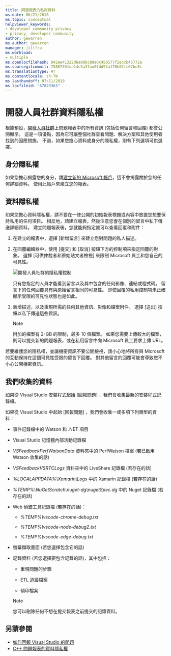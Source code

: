 ```yaml
---
title: 問題報表的私用資料
ms.date: 06/21/2018
ms.topic: conceptual
helpviewer_keywords:
- developer community privacy
- privacy, developer community
author: gewarren
ms.author: gewarren
manager: jillfra
ms.workload:
- multiple
ms.openlocfilehash: 942ae41322d6a08bc8de0c450577f2eccb45772a
ms.sourcegitcommit: 75807551ea14c5a37aa07dd93a170b02fc67bc8c
ms.translationtype: HT
ms.contentlocale: zh-TW
ms.lasthandoff: 07/11/2019
ms.locfileid: "67823363"
---
```

# <a name="developer-community-data-privacy"></a>開發人員社群資料隱私權

根據預設，[開發人員社群](https://developercommunity.visualstudio.com/)上問題報表中的所有資訊 (包括任何留言和回覆) 都會公開顯示。 這是一項優點，因為它可讓整個社群查看問題、解決方案和其他使用者找到的因應措施。 不過，如果您擔心資料或身分的隱私權，則有下列選項可供選擇。

## <a name="identity-privacy"></a>身分隱私權

如果您擔心揭露您的身分，請[建立新的 Microsoft 帳戶](https://signup.live.com/)，這不會揭露關於您的任何詳細資料。 使用此帳戶來建立您的報表。

## <a name="data-privacy"></a>資料隱私權

如果您擔心資料隱私權，請不要在一律公開的初始報表標題或內容中放置您想要保持私用的任何項目。 相反地，請建立報表，然後注意您會在個別的留言中私下傳送詳細資料。 建立問題報表後，您就能夠指定誰可以查看回覆和附件：

1. 在建立的報表中，選擇 [新增留言]  來建立您對問題的私人描述。

2. 在回覆編輯器中，使用 [提交]  和 [取消]  按鈕下方的控制項來指定回覆的對象。 選擇 [可供仲裁者和原始貼文者檢視]  來限制 Microsoft 員工和您自己的可見性。

   ![開發人員社群的隱私權控制](media/developer-community-privacy-control.png)

   只有您指定的人員才能看到留言以及其中包含的任何影像、連結或程式碼。 留言下的任何回覆具有與原始留言相同的可見性。 即使回覆的私用控制項未正確顯示受限的可見性狀態也是如此。

3. 新增描述，以及重現所需的任何其他資訊、影像和檔案附件。 選擇 [送出]  按鈕以私下傳送這些資訊。

   > [!NOTE]
   > 附加的檔案有 2-GB 的限制，最多 10 個檔案。 如果您需要上傳較大的檔案，則可以提交新的問題報表，或在私用留言中向 Microsoft 員工要求上傳 URL。

若要維護您的隱私權，並讓機密資訊不要公開檢視，請小心地將所有與 Microsoft 的互動保持在這個可見性受限的留言下回覆。 對其他留言的回覆可能會導致您不小心公開機密資訊。

## <a name="data-we-collect"></a>我們收集的資料

如果從 Visual Studio 安裝程式起始 [回報問題]  ，我們會收集最新的安裝程式記錄檔。

如果從 Visual Studio 中起始 [回報問題]  ，我們會收集一或多項下列類型的資料：

- 事件記錄檔中的 Watson 和 .NET 項目

- Visual Studio 記憶體內部活動記錄檔

- *VSFeedbackPerfWatsonData* 資料夾中的 PerfWatson 檔案 (若已啟用 Watson 收集的話)

- *VSFeedbackVSRTCLogs* 資料夾中的 LiveShare 記錄檔 (若存在的話)

- *%LOCALAPPDATA%\Xamarin\Logs* 中的 Xamarin 記錄檔 (若存在的話)

- *%TEMP%\NuGetScratch\nuget-dg\nugetSpec.dg* 中的 Nuget 記錄檔 (若存在的話)

- Web 偵錯工具記錄檔 (若存在的話)：

  - *%TEMP%\vscode-chrome-debug.txt*

  - *%TEMP%\vscode-node-debug2.txt*

  - *%TEMP%\vscode-edge-debug.txt*

- 螢幕擷取畫面 (若您選擇包含它的話)

- 記錄資料 (若您選擇要包含記錄的話)，其中包括：

  - 重現問題的步驟

  - ETL 追蹤檔案

  - 傾印檔案

  > [!NOTE]
  > 您可以刪除任何不想在提交報表之前提交的記錄資料。

## <a name="see-also"></a>另請參閱

- [如何回報 Visual Studio 的問題](how-to-report-a-problem-with-visual-studio.md)
- [C++ 問題報表的資料隱私權](/cpp/how-to-report-a-problem-with-the-visual-cpp-toolset#reports-and-privacy)
